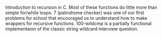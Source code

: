 Introduction to recursion in C. Most of these functions do little
more than simple for/while loops. 7 (palindrome checker) was one of
our first problems for school that encouraged us to understand how to
make wrappers for recursive functions. 100-wildcmp is a partially
functional implementaion of the classic string wildcard interview question.
